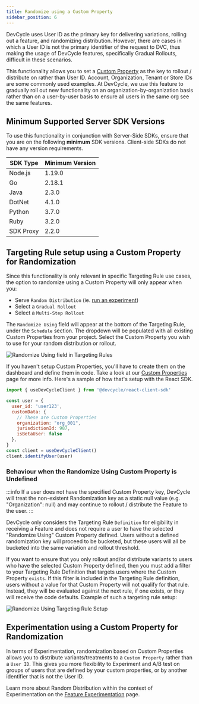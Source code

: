 ```yaml
---
title: Randomize using a Custom Property
sidebar_position: 6
---
```


DevCycle uses User ID as the primary key for delivering variations, rolling out a feature, and randomizing distribution. However, there are cases in which a User ID is not the primary identifier of the request to DVC, thus making the usage of DevCycle features, specifically Gradual Rollouts, difficult in these scenarios. 

This functionality allows you to set a [Custom Property](docs/platform/feature-flags/targeting/custom-properties.md) as the key to rollout / distribute on rather than User ID. Account, Organization, Tenant or Store IDs are some commonly used examples.  At DevCycle, we use this feature to gradually roll out new functionality on an organization-by-organization basis rather than on a user-by-user basis to ensure all users in the same org see the same features.

## Minimum Supported Server SDK Versions

To use this functionality in conjunction with Server-Side SDKs, ensure that you are on the following **minimum** SDK versions. Client-side SDKs do not have any version requirements.

| SDK Type | Minimum Version |
| - | - |
| Node.js | 1.19.0 | 
| Go | 2.18.1 | 
| Java | 2.3.0 | 
| DotNet | 4.1.0 | 
| Python | 3.7.0 | 
| Ruby | 3.2.0 | 
| SDK Proxy | 2.2.0 | 

## Targeting Rule setup using a Custom Property for Randomization

Since this functionality is only relevant in specific Targeting Rule use cases, the option to randomize using a Custom Property will only appear when you:

* Serve `Random Distribution` (ie. [run an experiment](/platform/experimentation/feature-experimentation#experimentation-using-a-custom-property-for-randomization)) 
* Select a `Gradual Rollout` 
* Select a `Multi-Step Rollout` 

The `Randomize Using` field will appear at the bottom of the Targeting Rule, under the `Schedule` section. The dropdown will be populated with all existing Custom Properties from your project. Select the Custom Property you wish to use for your random distribution or rollout.

![Randomize Using field in Targeting Rules](/custom-property-randomization-rollouts.png)

If you haven't setup Custom Properties, you'll have to create them on the dashboard and define them in code. Take a look at our [Custom Properties](/platform/feature-flags/targeting/custom-properties) page for more info. Here's a sample of how that's setup with the React SDK.

```jsx
import { useDevCycleClient } from '@devcycle/react-client-sdk'

const user = {
  user_id: 'user123',
  customData: {
    // These are Custom Properties
    organization: "org_001",
    jurisdictionId: 987,
    isBetaUser: false
  },
}
const client = useDevCycleClient()
client.identifyUser(user)
```

### Behaviour when the Randomize Using Custom Property is Undefined

:::info
If a user does not have the specified Custom Property key, DevCycle will treat the non-existent Randomization key as a static null value (e.g. "Organization": null) and may continue to rollout / distribute the Feature to the user.
:::

DevCycle only considers the Targeting Rule `Definition` for eligibility in receiving a Feature and does not require a user to have the selected "Randomize Using" Custom Property defined. Users without a defined randomization key will proceed to be bucketed, but these users will all be bucketed into the same variation and rollout threshold.

If you want to ensure that you only rollout and/or distribute variants to users who have the selected Custom Property defined, then you must add a filter to your Targeting Rule Definition that targets users where the Custom Property `exists`. If this filter is included in the Targeting Rule definition, users without a value for that Custom Property will not qualify for that rule. Instead, they will be evaluated against the next rule, if one exists, or they will receive the code defaults. Example of such a targeting rule setup:

![Randomize Using Targeting Rule Setup](/custom-property-randomization-property-exists.png)

## Experimentation using a Custom Property for Randomization

In terms of Experimentation, randomization based on Custom Properties allows you to distribute variants/treatments to a `Custom Property` rather than a `User ID`. This gives you more flexibility to Experiment and A/B test on groups of users that are defined by your custom properties, or by another identifier that is not the User ID.

Learn more about Random Distribution within the context of Experimentation on the [Feature Experimentation](https://docs.devcycle.com/platform/experimentation/feature-experimentation/#experimentation-using-a-custom-property-for-randomization) page.